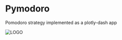 # Pymodoro
Pomodoro strategy implemented as a plotly-dash app

![LOGO](https://github.com/MrPiada/Pymodoro/assets/32706712/632cd48e-584d-48e4-b843-29ede43a5e80)
